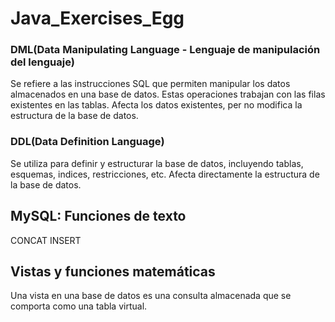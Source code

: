 # Java_Exercises_Egg
### DML(Data Manipulating Language - Lenguaje de manipulación del lenguaje)
Se refiere a las instrucciones SQL que permiten manipular los datos almacenados en una base de datos. Estas operaciones trabajan con las filas existentes en las tablas.
Afecta los datos existentes, per no modifica la estructura de la base de datos.
### DDL(Data Definition Language)
Se utiliza para definir y estructurar la base de datos, incluyendo tablas, esquemas, indices, restricciones, etc.
Afecta directamente la estructura de la base de datos. 

## MySQL: Funciones de texto
CONCAT
INSERT

## Vistas y funciones matemáticas
Una vista en una base de datos es una consulta almacenada que se comporta
como una tabla virtual.
